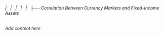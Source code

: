 ###### |   |   |   |   |   ├── Correlation Between Currency Markets and Fixed-Income Assets

*Add content here*